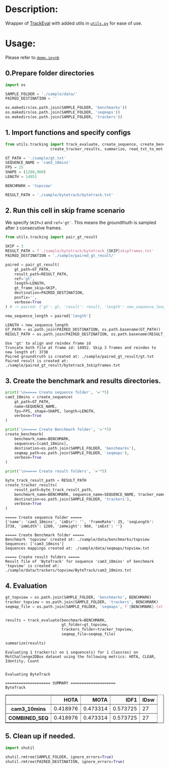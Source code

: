 # Description:
Wrapper of [TrackEval](https://github.com/JonathonLuiten/TrackEval) with added utils in [`utils.py`](https://github.com/tadeephuy/TrackEval/blob/main/utils.py) for ease of use.

# Usage:
Please refer to [`demo.ipynb`](https://github.com/tadeephuy/TrackEval/blob/main/demo.ipynb)

## 0.Prepare folder directories


```python
import os

SAMPLE_FOLDER = './sample/data/'
PAIRED_DESTINATION = ''

os.makedirs(os.path.join(SAMPLE_FOLDER, 'benchmarks'))
os.makedirs(os.path.join(SAMPLE_FOLDER, 'seqmaps'))
os.makedirs(os.path.join(SAMPLE_FOLDER, 'trackers'))
```

## 1. Import functions and specify configs


```python
from utils.tracking import track_evaluate, create_sequence, create_benchmark,\
                    create_tracker_results, summarize, read_txt_to_mot

GT_PATH = './sample/gt.txt'
SEQUENCE_NAME = 'cam3_10mins'
FPS = 25
SHAPE = (1280,960)
LENGTH = 14952

BENCHMARK = 'topview'

RESULT_PATH = './sample/bytetrack/bytetrack.txt'
```

## 2. Run this cell in skip frame scenario

We specify `SKIP=3` and `ref='gt'`. This means the groundthuth is sampled after `3` consecutive frames.


```python
from utils.tracking import pair_gt_result

SKIP = 3
RESULT_PATH = f'./sample/bytetrack/bytetrack_{SKIP}skipframes.txt'
PAIRED_DESTINATION = './sample/paired_gt_result/'

paired = pair_gt_result(
    gt_path=GT_PATH, 
    result_path=RESULT_PATH,
    ref='gt',
    length=LENGTH,
    gt_frame_skip=SKIP,
    destination=PAIRED_DESTINATION,
    posfix='',
    verbose=True
) # -> paired: {'gt': gt, 'result': result, 'length': new_sequence_length}

new_sequence_length = paired['length']

LENGTH = new_sequence_length
GT_PATH = os.path.join(PAIRED_DESTINATION, os.path.basename(GT_PATH))
RESULT_PATH = os.path.join(PAIRED_DESTINATION, os.path.basename(RESULT_PATH))
```

    Use 'gt' to align and reindex frame id
    Truncate both file at frame id: 14952. Skip 3 frames and reindex to new length of: 3738
    Paired groundtruth is created at: ./sample/paired_gt_result/gt.txt
    Paired result is created at: ./sample/paired_gt_result/bytetrack_3skipframes.txt


## 3. Create the benchmark and results directories.


```python
print('\n===== Create sequence folder', '='*5)
cam3_10mins = create_sequence(
    gt_path=GT_PATH,
    name=SEQUENCE_NAME,
    fps=FPS, shape=SHAPE, length=LENGTH,
    verbose=True
)

print('\n===== Create Benchmark folder', '='*5)
create_benchmark(
    benchmark_name=BENCHMARK, 
    sequences=[cam3_10mins], 
    destination=os.path.join(SAMPLE_FOLDER, 'benchmarks'),
    seqmap_path=os.path.join(SAMPLE_FOLDER, 'seqmaps'),
    verbose=True
)

print('\n===== Create result folders', '='*5)

byte_track_result_path = RESULT_PATH 
create_tracker_results(
    result_path=byte_track_result_path,
    benchmark_name=BENCHMARK, sequence_name=SEQUENCE_NAME, tracker_name='ByteTrack', 
    destination=os.path.join(SAMPLE_FOLDER, 'trackers'), 
    verbose=True
)
```

    
    ===== Create sequence folder =====
    {'name': 'cam3_10mins', 'imDir': '', 'frameRate': 25, 'seqLength': 3738, 'imWidth': 1280, 'imHeight': 960, 'imExt': ''}
    
    ===== Create Benchmark folder =====
    Benchmark 'topview' created at: ./sample/data/benchmarks/topview
    Sequences: ['cam3_10mins']
    Sequences mappings created at: ./sample/data/seqmaps/topview.txt
    
    ===== Create result folders =====
    Result file of 'ByteTrack' for sequence 'cam3_10mins' of benchmark 'topview' is created at: ./sample/data/trackers/topview/ByteTrack/cam3_10mins.txt


## 4. Evaluation


```python
gt_topview = os.path.join(SAMPLE_FOLDER, 'benchmarks', BENCHMARK)
tracker_topview = os.path.join(SAMPLE_FOLDER, 'trackers', BENCHMARK)
seqmap_file = os.path.join(SAMPLE_FOLDER, 'seqmaps', f'{BENCHMARK}.txt')


results = track_evaluate(benchmark=BENCHMARK, 
                         gt_folder=gt_topview, 
                         trackers_folder=tracker_topview, 
                         seqmap_file=seqmap_file)

summarize(results)
```

    
    Evaluating 1 tracker(s) on 1 sequence(s) for 1 class(es) on MotChallenge2DBox dataset using the following metrics: HOTA, CLEAR, Identity, Count
    
    
    Evaluating ByteTrack
    
    ==================== SUMMARY ====================
    ByteTrack



<div>
<table border="1" class="dataframe">
  <thead>
    <tr style="text-align: right;">
      <th></th>
      <th>HOTA</th>
      <th>MOTA</th>
      <th>IDF1</th>
      <th>IDsw</th>
    </tr>
  </thead>
  <tbody>
    <tr>
      <th>cam3_10mins</th>
      <td>0.418976</td>
      <td>0.473314</td>
      <td>0.573725</td>
      <td>27</td>
    </tr>
    <tr>
      <th>COMBINED_SEQ</th>
      <td>0.418976</td>
      <td>0.473314</td>
      <td>0.573725</td>
      <td>27</td>
    </tr>
  </tbody>
</table>
</div>

## 5. Clean up if needed.


```python
import shutil

shutil.rmtree(SAMPLE_FOLDER, ignore_errors=True)
shutil.rmtree(PAIRED_DESTINATION, ignore_errors=True)
```
